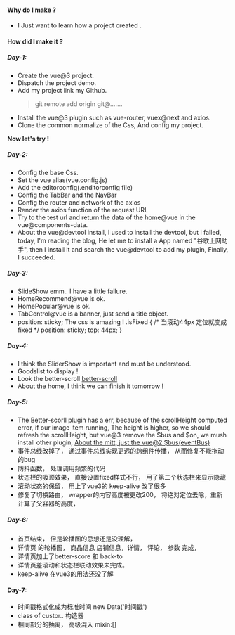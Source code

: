 #### Why do I make ?
- I Just want to learn how a project created .

#### How did I make it ?

##### Day-1:
  - Create the vue@3 project.
  - Dispatch the project demo.
  - Add my project link my Github.
      > git remote add  origin git@.......
  - Install the vue@3 plugin such as vue-router, vuex@next and axios.
  - Clone the common normalize of the Css, And config my project.
  
  **Now let's try !**


##### Day-2:
  - Config the base Css.
  - Set the vue alias(vue.config.js)
  - Add the editorconfig(.enditorconfig file)
  - Config the TabBar and the NavBar
  - Config the router and network of the axios 
  - Render the axios function of the request URL
  - Try to the test url and return the data of the home@vue in the vue@components-data.
  - About the vue@devtool install, I used to install the devtool, but i failed, today,
    I'm reading the blog, He let me to install a App named "谷歌上网助手", then I install 
    it and search the vue@devtool to add my plugin, Finally, I succeeded. 
    
##### Day-3:
  - SlideShow emm.. I have a little failure. 
  - HomeRecommend@vue is ok.
  - HomePopular@vue is ok.
  - TabControl@vue  is a banner, just send a title object.
  - position: sticky;  The css is amazing !
    .isFixed {
        /* 当滚动44px  定位就变成fixed */
        position: sticky;
        top: 44px;
      }

##### Day-4: 
  -  I think the SliderShow is important and must be understood.
  -  Goodslist to display !
  -  Look the better-scroll [better-scroll](https://github.com/ustbhuangyi/better-scroll/blob/master/README_zh-CN.md)
  -  About the home, I think we can finish it tomorrow !
  


##### Day-5:
  -  The Better-scorll plugin has a err, because of the scrollHeight computed error,
     if our image item running, The height is higher, so we should refresh the scrollHeight,
     but vue@3 remove the $bus and $on, we mush install other plugin, 
     [About the mitt, just the vue@2 $bus(eventBus)](https://www.cnblogs.com/sx00/p/13985486.html)
  -  事件总线改掉了， 通过事件总线实现更远的跨组件传播， 从而修复不能拖动的bug
  -  防抖函数， 处理调用频繁的代码
  -  状态栏的吸顶效果， 直接设置fixed样式不行， 用了第二个状态栏来显示隐藏
  -  滚动状态的保留， 用上了vue3的 keep-alive 改了很多
  -  修复了切换路由， wrapper的内容高度被更改200， 将绝对定位去除，重新计算了父容器的高度，
  
##### Day-6:
  - 首页结束， 但是轮播图的思想还是没理解，
  - 详情页 的轮播图， 商品信息 店铺信息，详情， 评论， 参数 完成，
  - 详情页加上了better-score  和 back-to
  - 详情页差滚动和状态栏联动效果未完成。
  - keep-alive 在vue3的用法还没了解

#### Day-7:
  -  时间戳格式化成为标准时间  new Data('时间戳')
  -  class of  custor.. 构造器
  -  相同部分的抽离， 高级混入 mixin:[] 
  